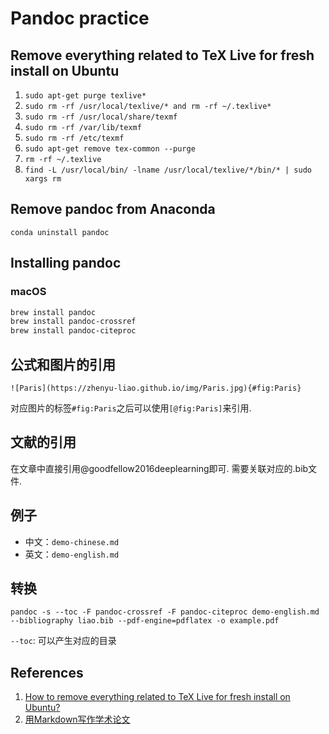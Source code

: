 # Pandoc practice

## Remove everything related to TeX Live for fresh install on Ubuntu

1.  `sudo apt-get purge texlive*`
1.  `sudo rm -rf /usr/local/texlive/* and rm -rf ~/.texlive*`
1.  `sudo rm -rf /usr/local/share/texmf`
1.  `sudo rm -rf /var/lib/texmf`
1.  `sudo rm -rf /etc/texmf`
1.  `sudo apt-get remove tex-common --purge`
1.  `rm -rf ~/.texlive`
1.  `find -L /usr/local/bin/ -lname /usr/local/texlive/*/bin/* | sudo xargs rm`

## Remove pandoc from Anaconda

`conda uninstall pandoc`

## Installing pandoc

### macOS

```bash
brew install pandoc
brew install pandoc-crossref
brew install pandoc-citeproc
```

## 公式和图片的引用

`![Paris](https://zhenyu-liao.github.io/img/Paris.jpg){#fig:Paris}`

对应图片的标签`#fig:Paris`之后可以使用`[@fig:Paris]`来引用.

## 文献的引用

在文章中直接引用@goodfellow2016deeplearning即可. 需要关联对应的.bib文件.

## 例子

- 中文：`demo-chinese.md`
- 英文：`demo-english.md`

## 转换

`pandoc -s --toc -F pandoc-crossref -F pandoc-citeproc demo-english.md --bibliography liao.bib --pdf-engine=pdflatex -o example.pdf`

`--toc`: 可以产生对应的目录

## References

1.  [How to remove everything related to TeX Live for fresh install on Ubuntu?](https://tex.stackexchange.com/questions/95483/how-to-remove-everything-related-to-tex-live-for-fresh-install-on-ubuntu)
1. [用Markdown写作学术论文](https://zhuanlan.zhihu.com/p/33727304)
